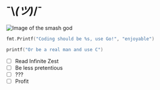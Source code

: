 # ¯\\_(ツ)_/¯

![Image of the smash god](https://images.wikia.com/smbzfanon/images/4/46/Waluigi.png)

``` Go
fmt.Printf("Coding should be %s, use Go!", "enjoyable")
```

```c
printf("Or be a real man and use C")
```

- [ ] Read Infinite Zest
- [ ] Be less pretentious
- [ ] ???
- [ ] Profit
